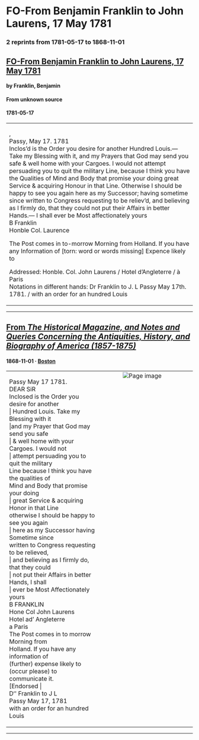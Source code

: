 
# FO-From Benjamin Franklin to John Laurens, 17 May 1781

### 2 reprints from 1781-05-17 to 1868-11-01

## [FO-From Benjamin Franklin to John Laurens, 17 May 1781](https://founders.archives.gov/documents/Franklin/01-35-02-0050)

#### by Franklin, Benjamin

#### From unknown source

#### 1781-05-17

<table style="width: 100%;"><tr><td style="width: 50%">

,  
Passy, May 17. 1781  
Inclos’d is the Order you desire for another Hundred Louis.— Take my Blessing with it, and my Prayers that God may send you safe &amp; well home with your Cargoes. I would not attempt persuading you to quit the military Line, because I think you have the Qualities of Mind and Body that promise your doing great Service &amp; acquiring Honour in that Line. Otherwise I should be happy to see you again here as my Successor; having sometime since written to Congress requesting to be reliev’d, and believing as I firmly do, that they could not put their Affairs in better Hands.— I shall ever be Most affectionately yours  
B Franklin  
Honble Col. Laurence  
  
The Post comes in to-morrow Morning from Holland. If you have any Information of [torn: word or words missing] Expence likely to  
  
Addressed: Honble. Col. John Laurens / Hotel d’Angleterre / à Paris  
Notations in different hands: Dr Franklin to J. L Passy May 17th. 1781. / with an order for an hundred Louis
</td></tr></table>

---

## [From _The Historical Magazine, and Notes and Queries Concerning the Antiquities, History, and Biography of America (1857-1875)_](https://archive.org/details/sim_historical-magazine-biography-of-america_1868-11_4_5/page/n25/mode/1up?view=theater)

#### 1868-11-01 &middot; [Boston](http://dbpedia.org/resource/Boston)

<table style="width: 100%;"><tr><td style="width: 50%">

  
  
Passy May 17 1781.  
DEAR SiR  
Inclosed is the Order you desire for another  
| Hundred Louis. Take my Blessing with it  
|and my Prayer that God may send you safe  
| &amp; well home with your Cargoes. I would not  
| attempt persuading you to quit the military  
Line because I think you have the qualities of  
Mind and Body that promise your doing  
| great Service &amp; acquiring Honor in that Line  
otherwise I should be happy to see you again  
| here as my Successor having Sometime since  
written to Congress requesting to be relieved,  
| and believing as I firmly do, that they could  
| not put their Affairs in better Hands, I shall  
| ever be Most Affectionately yours  
B FRANKLIN  
Hone Col John Laurens  
Hotel ad’ Angleterre  
a Paris  
The Post comes in to morrow Morning from  
Holland. If you have any information of  
(further) expense likely to (occur please) to  
communicate it.  
[Endorsed |  
D‘&#x27; Franklin to J L  
Passy May 17, 1781  
with an order for an hundred Louis
</td><td style="width: 50%; max-height: 75%; margin: auto; display: block;">
<img alt="Page image" src="https://iiif.archive.org/iiif/sim_historical-magazine-biography-of-america_1868-11_4_5&#0036;25/pct:59.266562,13.465975,34.818612,33.535179/,600/0/default.jpg"/>
</td>
</tr></table>

---

